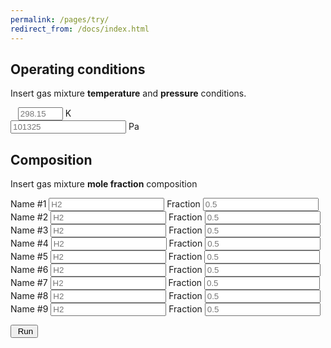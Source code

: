 ```yaml
---
permalink: /pages/try/
redirect_from: /docs/index.html
---
```



<div class="container">
    <h2 class="text-rigth"><b>Operating conditions</b></h2>
    <p class="text-rigth">Insert gas mixture <b>temperature</b> <i class="fa-solid fa-temperature-three-quarters"></i> and <b>pressure</b> <i class="fa-solid fa-gauge"></i> conditions.</p>
    <div class="form-group">
            <div class="input-group">
                <!--<span class="input-group-addon text-left" id="T-addon">Temperature</span>-->
                <span class="input-group-addon text-left" id="T-addon"><i class="fa-solid fa-temperature-three-quarters"></i>&nbsp;&nbsp;</span>
                <input type="number" class="form-control text-right" placeholder="298.15" aria-describedby="T-addon" id="T" min="0" max="2000">
                <span class="input-group-addon text-right" id="T-addon">K&ensp;</span>
            </div>
    </div>
    <div class="form-group">
        <div class="input-group">
            <!--<span class="input-group-addon text-left" id="P-addon">Pressure&nbsp;&nbsp;&nbsp;&nbsp;&nbsp;&nbsp;&nbsp;&nbsp;&nbsp;</span>-->
            <span class="input-group-addon text-left" id="T-addon"><i class="fa-solid fa-gauge"></i></span>
            <input type="number" class="form-control text-right" placeholder="101325" aria-describedby="P-addon" id="P" min="0">
            <span class="input-group-addon text-right">Pa</span>
        </div>
    </div>
    <h2 class="text-rigth"><b>Composition</b></h2>
    <p class="text-rigth">Insert gas mixture <b>mole fraction</b> composition</p>
    <!--<div class="row">-->
        <div class="form-group">
            <div class="input-group">
                    <span class="input-group-addon text-center" id="n1-addon">Name #1</span> 
                    <input type="text" class="form-control text-right" placeholder="H2" aria-describedby="n1-addon" id="n1">
                    <span class="input-group-addon text-center" id="x1-addon">Fraction</span> 
                    <input type="text" class="form-control text-right" placeholder="0.5" aria-describedby="x1-addon" id="x1" min="0" max="1">
            </div>
        </div>
    <!--</div>
    <div class="row">-->
        <div class="form-group">
            <div class="input-group">
                    <span class="input-group-addon text-center" id="n2-addon">Name #2</span> 
                    <input type="text" class="form-control text-right" placeholder="H2" aria-describedby="n2-addon" id="n2">
                    <span class="input-group-addon text-center" id="x2-addon">Fraction</span> 
                    <input type="text" class="form-control text-right" placeholder="0.5" aria-describedby="x2-addon" id="x2" min="0" max="1">
            </div>
        </div>
    <!--</div>
    <div class="row">-->
        <div class="form-group">
            <div class="input-group">
                    <span class="input-group-addon text-center" id="n3-addon">Name #3</span> 
                    <input type="text" class="form-control text-right" placeholder="H2" aria-describedby="n3-addon" id="n3">
                    <span class="input-group-addon text-center" id="x3-addon">Fraction</span> 
                    <input type="text" class="form-control text-right" placeholder="0.5" aria-describedby="x3-addon" id="x3" min="0" max="1">
            </div>
        </div>
    <!--</div>
    <div class="row">-->
        <div class="form-group">
            <div class="input-group">
                    <span class="input-group-addon text-center" id="n4-addon">Name #4</span> 
                    <input type="text" class="form-control text-right" placeholder="H2" aria-describedby="n4-addon" id="n4">
                    <span class="input-group-addon text-center" id="x4-addon">Fraction</span> 
                    <input type="text" class="form-control text-right" placeholder="0.5" aria-describedby="x4-addon" id="x4" min="0" max="1">
            </div>
        </div>
    <!--</div>
    <div class="row">-->
        <div class="form-group">
            <div class="input-group">
                    <span class="input-group-addon text-center" id="n5-addon">Name #5</span> 
                    <input type="text" class="form-control text-right" placeholder="H2" aria-describedby="n5-addon" id="n5">
                    <span class="input-group-addon text-center" id="x5-addon">Fraction</span> 
                    <input type="text" class="form-control text-right" placeholder="0.5" aria-describedby="x5-addon" id="x5" min="0" max="1">
            </div>
        </div>
    <!--</div>
    <div class="row">-->
        <div class="form-group">
            <div class="input-group">
                    <span class="input-group-addon text-center" id="n6-addon">Name #6</span> 
                    <input type="text" class="form-control text-right" placeholder="H2" aria-describedby="n6-addon" id="n6">
                    <span class="input-group-addon text-center" id="x6-addon">Fraction</span> 
                    <input type="text" class="form-control text-right" placeholder="0.5" aria-describedby="x6-addon" id="x6" min="0" max="1">
            </div>
        </div>
    <!--</div>
    <div class="row">-->
        <div class="form-group">
            <div class="input-group">
                    <span class="input-group-addon text-center" id="n7-addon">Name #7</span> 
                    <input type="text" class="form-control text-right" placeholder="H2" aria-describedby="n7-addon" id="n7">
                    <span class="input-group-addon text-center" id="x7-addon">Fraction</span> 
                    <input type="text" class="form-control text-right" placeholder="0.5" aria-describedby="x7-addon" id="x7" min="0" max="1">
            </div>
        </div>
    <!--</div>
    <div class="row">-->
        <div class="form-group">
            <div class="input-group">
                    <span class="input-group-addon text-center" id="n8-addon">Name #8</span> 
                    <input type="text" class="form-control text-right" placeholder="H2" aria-describedby="n8-addon" id="n8">
                    <span class="input-group-addon text-center" id="x8-addon">Fraction</span> 
                    <input type="text" class="form-control text-right" placeholder="0.5" aria-describedby="x8-addon" id="x8" min="0" max="1">
            </div>
        </div>
    <!--</div>
    <div class="row">-->
        <div class="form-group">
            <div class="input-group">
                    <span class="input-group-addon text-center" id="n9-addon">Name #9</span> 
                    <input type="text" class="form-control text-right" placeholder="H2" aria-describedby="n9-addon" id="n9">
                    <span class="input-group-addon text-center" id="x9-addon">Fraction</span> 
                    <input type="text" class="form-control text-right" placeholder="0.5" aria-describedby="x9-addon" id="x9" min="0" max="1">
            </div>
        </div>
    <!--</div>-->
</div>

<div class="container">
    <p class="text-center"><button class="btn btn-primary btn-lg" onclick="estimateProperties()"><i class="fa-solid fa-power-off"></i>&nbsp;Run</button></p>
</div>

